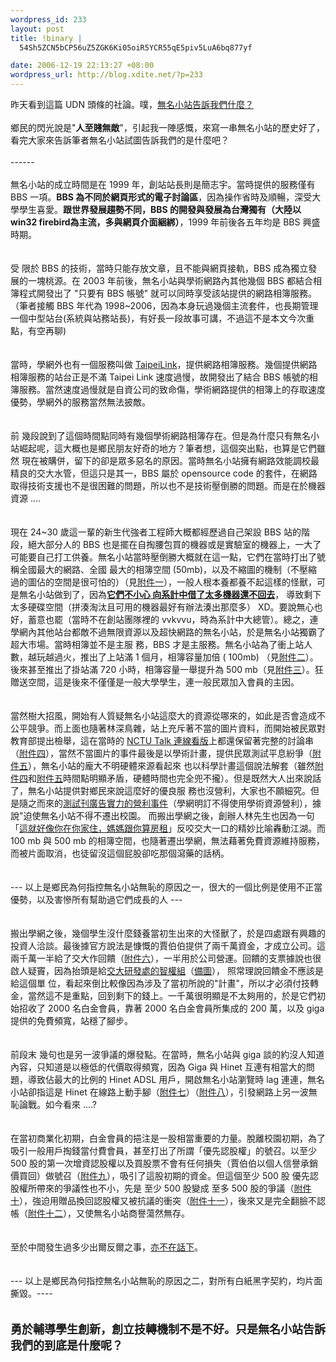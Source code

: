 ```yaml
--- 
wordpress_id: 233
layout: post
title: !binary |
  54Sh5ZCN5bCP56uZ5ZGK6Ki05oiR5YCR55qE5piv5LuA6bq877yf

date: 2006-12-19 22:13:27 +08:00
wordpress_url: http://blog.xdite.net/?p=233
---
```

昨天看到這篇 UDN 頭條的社論。噗，<a href="http://www.udn.com/2006/12/17/NEWS/OPINION/OPI1/3650589.shtml">無名小站告訴我們什麼？</a><br /><br />鄉民的閃光說是&quot;<strong>人至賤無敵</strong>&quot;，引起我一陣感慨，來寫一串無名小站的歷史好了，看完大家來告訴筆者無名小站試圖告訴我們的是什麼吧？<br /><br />------<br /><br />無名小站的成立時間是在 1999 年，創站站長則是簡志宇。當時提供的服務僅有 BBS 一項。<strong>BBS 為不同於網頁形式的電子討論區</strong>，因為操作省時及順暢，深受大學學生喜愛。<strong>跟世界發展趨勢不同，BBS 的開發與發展為台灣獨有（大陸以 win32 firebird為主流，多與網頁介面綑綁）</strong>，1999 年前後各五年均是 BBS 興盛時期。<br /><br /><br />受 限於 BBS 的技術，當時只能存放文章，且不能與網頁接軌，BBS 成為獨立發展的一塊桃源。在 2003 年前後，無名小站與學術網路內其他幾個 BBS 都結合相簿程式開發出了 &quot;只要有 BBS 帳號&quot; 就可以同時享受該站提供的網路相簿服務。（筆者接觸 BBS 年代為 1998~2006，因為本身玩過幾個主流套件，也長期管理一個中型站台(系統與站務站長)，有好長一段故事可講，不過這不是本文今次重點，有空再聊)<br /><br /><br />當時，學網外也有一個服務叫做 <a href="http://www.taipeilink.net/">TaipeiLink</a>，提供網路相簿服務。幾個提供網路相簿服務的站台正是不滿 Taipei Link 速度過慢，故開發出了結合 BBS 帳號的相簿服務。當然速度過慢就是自資公司的致命傷，學術網路提供的相簿上的存取速度優勢，學網外的服務當然無法披敵。<br /><br /><br />前 幾段說到了這個時間點同時有幾個學術網路相簿存在。但是為什麼只有無名小站崛起呢，這大概也是鄉民朋友好奇的地方？筆者想，這個突出點，也算是它們雖然 現在被購併，留下的卻是眾多惡名的原因。當時無名小站擁有網路效能調校最精良的交大水管，但這只是其一，BBS 屬於 opensource code 的套件，在網路取得技術支援也不是很困難的問題，所以也不是技術壓倒勝的問題。而是在於機器資源 ....<br /><br /><br />現在 24~30 歲這一輩的新生代強者工程師大概都經歷過自己架設 BBS 站的階段，絕大部分人的 BBS 也是擺在自掏腰包買的機器或是實驗室的機器上，一大了可能要自己打工供養。無名小站當時壓倒勝大概就在這一點，它們在當時打出了號稱全國最大的網路、全國 最大的相簿空間 (50mb)，以及不縮圖的機制（不壓縮過的圖佔的空間是很可怕的）（見<a href="http://xdite.net/paste/1220-01.txt">附件一</a>），一般人根本養都養不起這樣的怪獸，可是無名小站做到了，因為<strong><a href="http://www.wretch.cc/blog/wretch&amp;article_id=1797046">它們不小心 向系計中借了太多機器還不回去</a></strong>， 導致剩下太多硬碟空間（拼湊淘汰且可用的機器最好有辦法湊出那麼多） XD。要說無心也好，蓄意也罷（當時不在創站團隊裡的 vvkvvu，時為系計中大總管）。總之，連學網內其他站台都敵不過無限資源以及超快網路的無名小站，於是無名小站獨霸了超大市場。當時相簿並不是主服 務，BBS 才是主服務。無名小站為了衝上站人數，越玩越過火，推出了上站滿 1 個月，相簿容量加倍 ( 100mb) （見<a href="http://xdite.net/paste/1220-02.txt">附件二</a>）。後來甚至推出了掛站滿 720 小時，相簿容量一舉提升為 500 mb（見<a href="http://xdite.net/paste/1220-03.txt">附件三</a>）。狂贈送空間，這是後來不僅僅是一般大學學生，連一般民眾加入會員的主因。<br /><br /><br />當然樹大招風，開始有人質疑無名小站這麼大的資源從哪來的，如此是否會造成不公平競爭。而上面也隨著林深鳥雜，站上充斥著不當的圖片資料，而開始被民眾對 教育部提出檢舉，這在當時的 <a href="http://groups.google.com.tw/group/nctu.talk?hl=zh-TW">NCTU Talk 連線看版</a>上都還保留著完整的討論串（<a href="http://tinyurl.com/yjw7w9">附件四</a>），當然不當圖片的事件最後是以學術計畫，提供民眾測試平息紛爭（<a href="http://tinyurl.com/st6cp">附件五</a>），無名小站的龐大不明硬體來源看起來 也以科學計畫這個說法解套（雖然<a href="http://0rz.tw/912cc">附件四</a>和<a href="http://tinyurl.com/st6cp">附件五</a>時間點明顯矛盾，硬體時間也完全兜不攏）。但是既然大人出來說話了，無名小站提供對鄉民來說這麼好的優良服 務也沒營利，大家也不願細究。但是隨之而來的<a href="http://xdite.net/paste/1220-04.txt">測試刊廣告實力的營利事件</a>（學網明訂不得使用學術資源營利），據說&quot;迫使無名小站不得不遷出校園。 而搬出學網之後，創辦人林先生也因為一句「<a href="http://www.wretch.cc/blog/press&amp;article_id=1713980">這就好像你在你家住，媽媽跟你算房租</a>」反咬交大一口的精妙比喻轟動江湖。而 100 mb 與 500 mb 的相簿空間，也隨著遷出學網，無法藉著免費資源維持服務，而被片面取消，也徒留沒這個屁股卻吃那個瀉藥的話柄。<br /><br /> <br />--- 以上是鄉民為何指控無名小站無恥的原因之一，很大的一個比例是使用不正當優勢，以及害慘所有幫助過它們成長的人 ---<br /><br /> <br />搬出學網之後，幾個學生沒什麼錢養當初生出來的大怪獸了，於是四處跟有興趣的投資人洽談。最後據官方說法是慷慨的賈伯伯提供了兩千萬資金，才成立公司。這 兩千萬一半給了交大作回饋（<a href="http://www.wretch.cc/blog/wretch&amp;article_id=1723065">附件六</a>），一半用於公司營運。回饋的支票據說也很啟人疑竇，因為抬頭是給<a href="http://www.wretch.cc/album/show.php?i=wretch&amp;b=2&amp;f=1828485213&amp;p=1">交大研發處的智權組</a>（<a href="http://www.flickr.com/photo_zoom.gne?id=321449955&amp;size=o">備圖</a>）， 照常理說回饋金不應該是給這個單 位，看起來倒比較像因為涉及了當初所說的&quot;計畫&quot;，所以才必須付技轉金，當然這不是重點，回到剩下的錢上。一千萬很明顯是不太夠用的，於是它們初始招收了 2000 名白金會員，靠著 2000 名白金會員所集成的 200 萬，以及 giga 提供的免費頻寬，站穩了腳步。<br /><br /><br />前段末 幾句也是另一波爭議的爆發點。在當時，無名小站與 giga 談的約沒人知道內容，只知道是以極低的代價取得頻寬，因為 Giga 與 Hinet 互連有相當大的問題，導致佔最大的比例的 Hinet ADSL 用戶，開啟無名小站瀏覽時 lag 連連，無名小站卻指這是 Hinet 在線路上動手腳（<a href="http://www.wretch.cc/etc/isp_speed/QoS.txt">附件七</a>）（<a href="http://xdite.net/paste/1220-08.txt">附件八</a>），引發網路上另一波無恥論戰。如今看來 ....?<br /><br /><br />在當初商業化初期，白金會員的挹注是一股相當重要的力量。脫離校園初期，為了吸引一般用戶掏錢當付費會員，甚至打出了所謂「優先認股權」的號召。以至少 500 股的第一次增資認股權以及買股票不會有任何損失（賈伯伯以個人信譽承銷價買回）做號召（<a href="http://xdite.net/paste/1220-09.txt">附件九</a>），吸引了這股初期的資金。但這個至少 500 股 優先認股權所帶來的爭議性也不小，先是 至少 500 股變成 至多 500 股的爭議（<a href="http://xdite.net/paste/1220-10.txt">附件十</a>），強迫用贈品換回認股權又被抗議的衝突（<a href="http://xdite.net/paste/1220-11.txt">附件十一</a>），後來又是完全翻臉不認帳（<a href="http://news.chinatimes.com/Chinatimes/newslist/newslist-content/0,3546,120501+122006121400372,00.html">附件十二</a>），又使無名小站商譽蕩然無存。<br /><br /> <br />至於中間發生過多少出爾反爾之事，<a href="../../../../../?p=66">亦不在話下</a>。<br /><br /> <br />--- 以上是鄉民為何指控無名小站無恥的原因之二，對所有白紙黑字契約，均片面撕毀。----<br /><br /><br /><font size="4"><strong>勇於輔導學生創新，創立技轉機制不是不好。只是無名小站告訴我們的到底是什麼呢？</strong></font>
